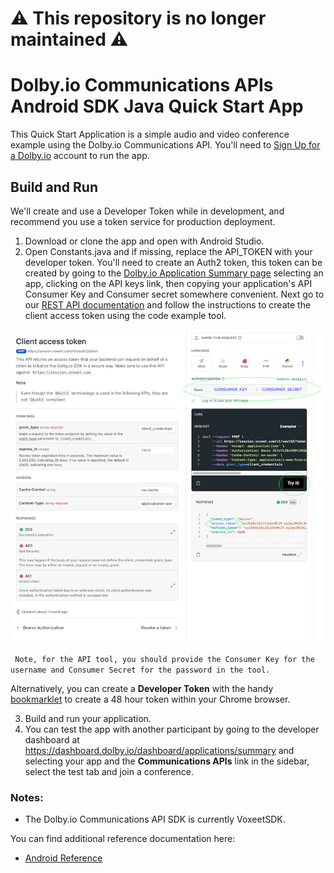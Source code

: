 # :warning: This repository is no longer maintained :warning:

# Dolby.io Communications APIs Android SDK Java Quick Start App

This Quick Start Application is a simple audio and video conference example using the Dolby.io Communications API. You'll need to [Sign Up for a Dolby.io](https://www.dolby.io/signup) account to run the app.

## Build and Run
We'll create and use a Developer Token while in development, and recommend you use a token service for production deployment.

1. Download or clone the app and open with Android Studio.
2. Open Constants.java and if missing, replace the API_TOKEN with your developer token. You'll need to create an Auth2 token, this token can be created by going to the [Dolby.io Application Summary page](https://dashboard.dolby.io/) selecting an app, clicking on the API keys link, then copying your application's API Consumer Key and Consumer secret somewhere convenient. Next go to our [REST API documentation](https://docs.dolby.io/communications-apis/reference/get-client-access-token) and follow the instructions to create the client access token using the code example tool.
   
![Android Studio Build Setting](./wiki-access-token.png)

``` Note, for the API tool, you should provide the Consumer Key for the username and Consumer Secret for the password in the tool.```

Alternatively, you can create a **Developer Token** with the handy [bookmarklet](https://developer-token-dolbyio.netlify.app) to create a 48 hour token within your Chrome browser.

3. Build and run your application.
4. You can test the app with another participant by going to the developer dashboard at https://dashboard.dolby.io/dashboard/applications/summary and selecting your app and the **Communications APIs** link in the sidebar, select the test tab and join a conference.

### Notes:
- The Dolby.io Communications API SDK is currently VoxeetSDK.

You can find additional reference documentation here:
- [Android Reference](https://docs.dolby.io/communications/docs/android-client-sdk-voxeetsdk)

